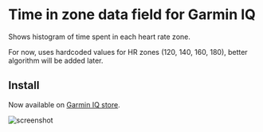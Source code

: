 Time in zone data field for Garmin IQ
=====================================

Shows histogram of time spent in each heart rate zone.

For now, uses hardcoded values for HR zones (120, 140, 160, 180), better algorithm will be added later.

Install
-------

Now available on [Garmin IQ store](https://apps.garmin.com/en-US/apps/123d4599-7532-4cae-a706-2f0222201661).

![screenshot](https://www.evernote.com/shard/s85/sh/b7b22d55-a1fb-411d-8304-c64062a7ffcf/ceb22447b0798bdfef8e99df38f0f991/res/c5e299df-1b16-45fa-ad82-ec14870a9192/skitch.png)
